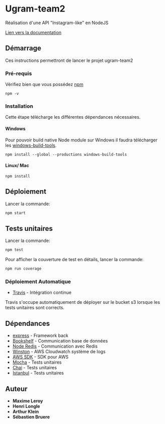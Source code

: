 # Ugram-team2

Réalisation d'une API "Instagram-like" en NodeJS

[Lien vers la documentation](./documentation/DOCUMENTATION.md)

## Démarrage

Ces instructions permettront de lancer le projet ugram-team2

### Pré-requis

Vérifiez bien que vous possédez [npm](https://github.com/npm/cli) 

```
npm -v
```

### Installation

Cette étape télécharge les différentes dépendances nécessaires.

#### Windows
Pour pouvoir build native Node module sur Windows il faudra télécharger les [windows-build-tools](https://github.com/felixrieseberg/windows-build-tools/blob/master/README.md).

```
npm install --global --productions windows-build-tools
```

#### Linux/ Mac
```
npm install
```

## Déploiement

Lancer la commande:
```sh
npm start
```

## Tests unitaires

Lancer la commande:
```sh
npm test
```

Pour afficher la couverture de test en détails, lancer la commande:
```sh
npm run coverage
```

### Déploiement Automatique

* [Travis](https://travis-ci.com/) - Intégration continue

Travis s'occupe automatiquement de déployer sur le bucket s3 lorsque les tests unitaires sont corrects.

## Dépendances

* [express](http://expressjs.com/) - Framework back
* [Bookshelf](http://bookshelfjs.org/) - Communication base de données
* [Node Redis](http://redis.js.org/) - Communication avec Redis
* [Winston](https://github.com/lazywithclass/) - AWS Cloudwatch système de logs
* [AWS SDK](https://aws.amazon.com/sdk-for-node-js/) - SDK pour AWS
* [Mocha](https://mochajs.org/) - Tests unitaires
* [Chai](http://chaijs.com/) - Tests unitaires
* [Istanbul](http://gotwarlost.github.io/istanbul/) - Tests unitaires

## Auteur

* **Maxime Leroy**
* **Henri Longle**
* **Arthur Klein**
* **Sébastien Bruere**